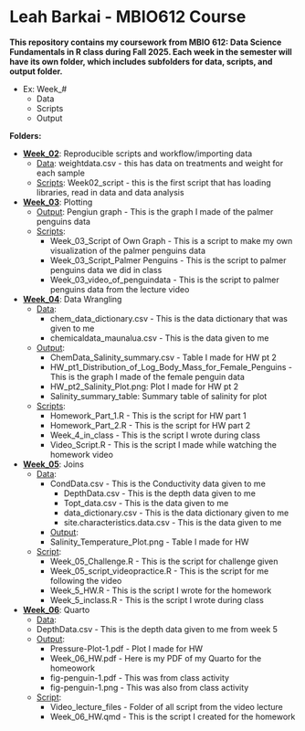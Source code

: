 # Leah Barkai - MBIO612 Course

**This repository contains my coursework from MBIO 612: Data Science Fundamentals in R class during Fall 2025. Each week in the semester will have its own folder, which includes subfolders for data, scripts, and output folder.** 

   - Ex: Week_#
      * Data
      * Scripts
      * Output

**Folders:**

* [**Week_02**](https://github.com/OCN-682-UH/Barkai/tree/main/Week_02): Reproducible scripts and workflow/importing data
  * [Data](https://github.com/OCN-682-UH/Barkai/tree/main/Week_02/Data): weightdata.csv - this has data on treatments and weight for each sample
  * [Scripts](https://github.com/OCN-682-UH/Barkai/tree/main/Week_02/Scripts): Week02_script - this is the first script that has loading libraries, read in data and data analysis
* [**Week_03**](https://github.com/OCN-682-UH/Barkai/tree/main/Week_03): Plotting
  * [Output](https://github.com/OCN-682-UH/Barkai/tree/main/Week_03/Output): Pengiun graph - This is the graph I made of the palmer penguins data
  * [Scripts](https://github.com/OCN-682-UH/Barkai/tree/main/Week_03/Scripts):
      * Week_03_Script of Own Graph - This is a script to make my own visualization of the palmer penguins data
      * Week_03_Script_Palmer Penguins - This is the script to palmer penguins data we did in class
      * Week_03_video_of_penguindata - This is the script to palmer penguins data from the lecture video
*  [**Week_04**](https://github.com/OCN-682-UH/Barkai/tree/main/Week_04): Data Wrangling
   * [Data](https://github.com/OCN-682-UH/Barkai/tree/main/Week_04/Data):
        * chem_data_dictionary.csv - This is the data dictionary that was given to me
        * chemicaldata_maunalua.csv - This is the data given to me
   * [Output](https://github.com/OCN-682-UH/Barkai/tree/main/Week_04/Output):
        * ChemData_Salinity_summary.csv - Table I made for HW pt 2
        * HW_pt1_Distribution_of_Log_Body_Mass_for_Female_Penguins - This is the graph I made of the female penguin data
        * HW_pt2_Salinity_Plot.png: Plot I made for HW pt 2
        * Salinity_summary_table: Summary table of salinity for plot
   * [Scripts](https://github.com/OCN-682-UH/Barkai/tree/main/Week_04/Scripts):
      * Homework_Part_1.R - This is the script for HW part 1
      * Homework_Part_2.R - This is the script for HW part 2
      * Week_4_in_class - This is the script I wrote during class
      * Video_Script.R - This is the script I made while watching the homework video
* [**Week_05**](https://github.com/OCN-682-UH/Barkai/tree/main/Week_05): Joins
  * [Data](https://github.com/OCN-682-UH/Barkai/tree/main/Week_05/Data):
    * CondData.csv - This is the Conductivity data given to me
      * DepthData.csv - This is the depth data given to me
      * Topt_data.csv - This is the data given to me
      * data_dictionary.csv - This is the data dictionary given to me
      * site.characteristics.data.csv - This is the data given to me
    *  [Output](https://github.com/OCN-682-UH/Barkai/tree/main/Week_05/Output):
      * Salinity_Temperature_Plot.png - Table I made for HW
   * [Script](https://github.com/OCN-682-UH/Barkai/tree/main/Week_05/Script):
     * Week_05_Challenge.R - This is the script for challenge given
      * Week_05_script_videopractice.R - This is the script for me following the video
      * Week_5_HW.R - This is the script I wrote for the homework
      * Week_5_inclass.R - This is the script I wrote during class
* [**Week_06**](https://github.com/OCN-682-UH/Barkai/tree/main/Week_06): Quarto
  * [Data](https://github.com/OCN-682-UH/Barkai/tree/main/Week_06/Data):
   * DepthData.csv - This is the depth data given to me from week 5
  * [Output](https://github.com/OCN-682-UH/Barkai/tree/main/Week_06/Output):
      * Pressure-Plot-1.pdf - Plot I made for HW
      * Week_06_HW.pdf - Here is my PDF of my Quarto for the homeowork
      * fig-penguin-1.pdf - This was from class activity
      * fig-penguin-1.png - This was also from class activity
   * [Script](https://github.com/OCN-682-UH/Barkai/tree/main/Week_06/Script):
     * Video_lecture_files - Folder of all script from the video lecture
      * Week_06_HW.qmd - This is the script I created for the homework
